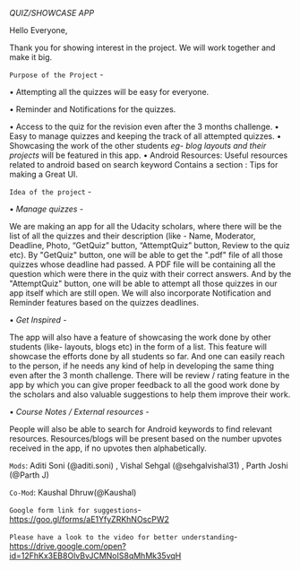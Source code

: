 *QUIZ/SHOWCASE APP*

Hello Everyone,

Thank you for showing interest in the project. We will work together and make it big.

`Purpose of the Project` -

• Attempting all the quizzes will be easy for everyone.

• Reminder and Notifications for the quizzes.

• Access to the quiz for the revision even after the 3 months challenge. 
• Easy to manage quizzes and keeping the track of all attempted quizzes.
• Showcasing the work of the other students *eg- blog layouts and their projects* will be featured in this app.
• Android Resources: Useful resources related to android based on search keyword
Contains a section : Tips for making a Great UI.

`Idea of the project` -

• *Manage quizzes* -

We are making an app for all the Udacity scholars, where there will be the list of all the quizzes and their description (like - Name, Moderator, Deadline, Photo, “GetQuiz” button, “AttemptQuiz” button, Review to the quiz etc). By "GetQuiz" button, one will be able to get the ".pdf" file of all those quizzes whose deadline had passed. A PDF file will be containing all the question which were there in the quiz with their correct answers. And by the "AttemptQuiz" button, one will be able to attempt all those quizzes in our app itself which are still open. We will also incorporate Notification and Reminder features based on the quizzes deadlines.

• *Get Inspired* -

The app will also have a feature of showcasing the work done by other students (like- layouts, blogs etc) in the form of a list. This feature will showcase the efforts done by all students so far. And one can easily reach to the person, if he needs any kind of help in developing the same thing even after the 3 month challenge. There will be review / rating feature in the app by which you can give proper feedback to all the good work done by the scholars and also valuable suggestions to help them improve their work.

• *Course Notes / External resources* -

People will also be able to search for Android keywords to find relevant resources. Resources/blogs will be present based on the number upvotes received in the app, if no upvotes then alphabetically.

`Mods`: Aditi Soni (@aditi.soni) , Vishal Sehgal (@sehgalvishal31) , Parth Joshi (@Parth J)

`Co-Mod`: Kaushal Dhruw(@Kaushal)

`Google form link for suggestions`- https://goo.gl/forms/aE1YfyZRKhNOscPW2

`Please have a look to the video for better understanding`- https://drive.google.com/open?id=12FhKx3EB8OlvBvJCMNoIS8qMhMk35vqH

